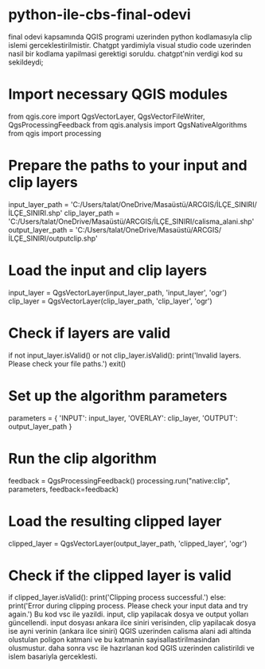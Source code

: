 # python-ile-cbs-final-odevi
final odevi kapsamında   QGIS programi uzerinden python kodlamasıyla clip islemi gerceklestirilmistir.
Chatgpt yardimiyla visual studio code uzerinden nasil bir kodlama yapilmasi gerektigi soruldu.
chatgpt'nin verdigi kod su sekildeydi;
# Import necessary QGIS modules
from qgis.core import QgsVectorLayer, QgsVectorFileWriter, QgsProcessingFeedback
from qgis.analysis import QgsNativeAlgorithms
from qgis import processing

# Prepare the paths to your input and clip layers
input_layer_path = 'C:/Users/talat/OneDrive/Masaüstü/ARCGIS/İLÇE_SINIRI/İLÇE_SINIRI.shp'
clip_layer_path = 'C:/Users/talat/OneDrive/Masaüstü/ARCGIS/İLÇE_SINIRI/calisma_alani.shp'
output_layer_path = 'C:/Users/talat/OneDrive/Masaüstü/ARCGIS/İLÇE_SINIRI/outputclip.shp'

# Load the input and clip layers
input_layer = QgsVectorLayer(input_layer_path, 'input_layer', 'ogr')
clip_layer = QgsVectorLayer(clip_layer_path, 'clip_layer', 'ogr')

# Check if layers are valid
if not input_layer.isValid() or not clip_layer.isValid():
    print('Invalid layers. Please check your file paths.')
    exit()

# Set up the algorithm parameters
parameters = {
    'INPUT': input_layer,
    'OVERLAY': clip_layer,
    'OUTPUT': output_layer_path
}

# Run the clip algorithm
feedback = QgsProcessingFeedback()
processing.run("native:clip", parameters, feedback=feedback)

# Load the resulting clipped layer
clipped_layer = QgsVectorLayer(output_layer_path, 'clipped_layer', 'ogr')

# Check if the clipped layer is valid
if clipped_layer.isValid():
    print('Clipping process successful.')
else:
    print('Error during clipping process. Please check your input data and try again.')
Bu kod vsc ile yazildi. input, clip yapilacak dosya ve output yolları güncellendi.
input dosyası ankara ilce siniri verisinden,
clip yapilacak dosya ise ayni verinin (ankara ilce siniri) QGIS uzerinden calisma alani adi altinda olustulan poligon katmani ve bu katmanin sayisallastirilmasindan olusmustur.
daha sonra vsc ile hazırlanan kod QGIS uzerinden calistirildi ve islem basariyla gerceklesti.



